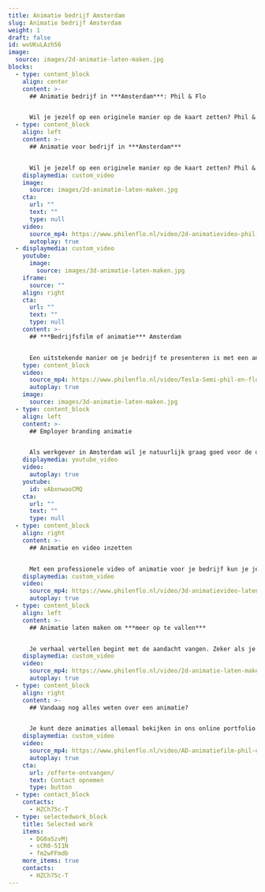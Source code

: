 ```yaml
---
title: Animatie bedrijf Amsterdam
slug: Animatie bedrijf Amsterdam
weight: 1
draft: false
id: wvUKuLAzh56
image:
  source: images/2d-animatie-laten-maken.jpg
blocks:
  - type: content_block
    align: center
    content: >-
      ## Animatie bedrijf in ***Amsterdam***: Phil & Flo


      Wil je jezelf op een originele manier op de kaart zetten? Phil & Flo maakt voor jou een animatie om je bedrijf in Amsterdam te promoten. Een animatie is vaak een leukere, luchtige manier dan alleen videobeelden, en geeft je bedrijf een frisse, levendige indruk.
  - type: content_block
    align: left
    content: >-
      ## Animatie voor bedrijf in ***Amsterdam***


      Wil je jezelf op een originele manier op de kaart zetten? Phil & Flo maakt voor jou een animatie om je bedrijf in Amsterdam te promoten. Een [animatie](https://www.philenflo.nl/animatie-laten-maken/) is vaak een leukere, luchtige manier dan alleen videobeelden, en geeft je bedrijf een frisse, levendige indruk. Er is van alles mogelijk: [2D-animatie](https://www.philenflo.nl/2d-animatie/), [3D-animatie](https://www.philenflo.nl/3d-animatie-laten-maken/) en zelfs een combinatie met echte filmbeelden. Op ons kantoor in Amsterdam laten we je graag voorbeelden zien en vertellen je er alles over.
    displaymedia: custom_video
    image:
      source: images/2d-animatie-laten-maken.jpg
    cta:
      url: ""
      text: ""
      type: null
    video:
      source_mp4: https://www.philenflo.nl/video/2d-animatievideo-phil-en-flo.mp4
      autoplay: true
  - displaymedia: custom_video
    youtube:
      image:
        source: images/3d-animatie-laten-maken.jpg
    iframe:
      source: ""
    align: right
    cta:
      url: ""
      text: ""
      type: null
    content: >-
      ## ***Bedrijfsfilm of animatie*** Amsterdam


      Een uitstekende manier om je bedrijf te presenteren is met een animatiefilm. De meeste mensen zijn visueel ingesteld, en kijken liever naar een luchtig en kort filmpje dan dat ze een saaie tekst lezen. Dat geldt ook voor jouw doelgroep. Laat je dus van je luchtige kant zien met een animatiefilm. Door zo je verhaal te vertellen, maak je een veel diepere connectie met potentiële opdrachtgevers en andere zakelijke relaties.
    type: content_block
    video:
      source_mp4: https://www.philenflo.nl/video/Tesla-Semi-phil-en-flo.mp4
      autoplay: true
    image:
      source: images/3d-animatie-laten-maken.jpg
  - type: content_block
    align: left
    content: >-
      ## Employer branding animatie


      Als werkgever in Amsterdam wil je natuurlijk graag goed voor de dag komen bij potentiële nieuwe collega’s. Hoe ontstijg je het niveau van een tweeregelig cliché in de vacature? Met een [employer branding film](https://www.philenflo.nl/oplossingen/employer-branding/) val je op en breng je authentiek de sfeer in je bedrijf over. Je kunt kiezen voor het gebruik van animatie om een iets luchtigere toon aan te slaan: volledig of naast echte videobeelden. Het is natuurlijk het meest authentiek als je huidige collega’s klanten of leveranciers aan het woord laat.
    displaymedia: youtube_video
    video:
      autoplay: true
    youtube:
      id: vAbxnwaoCMQ
    cta:
      url: ""
      text: ""
      type: null
  - type: content_block
    align: right
    content: >-
      ## Animatie en video inzetten


      Met een professionele video of animatie voor je bedrijf kun je jezelf niet alleen online presenteren: Je kunt ze ook meegeven met je accountmanagers op tablet, voor een klantbezoek. Of je gebruikt ze bij presentaties en op beurzen. Wij weten goed wat daarvoor werkt, en wat niet. Kom dus gerust langs op ons kantoor aan de Herengracht in Amsterdam, of nodig ons uit bij jou op locatie om vrijblijvend de mogelijkheden te ontdekken.
    displaymedia: custom_video
    video:
      source_mp4: https://www.philenflo.nl/video/3d-animatievideo-laten-maken-phil-en-flo.mp4
      autoplay: true
  - type: content_block
    align: left
    content: >-
      ## Animatie laten maken om ***meer op te vallen***


      Je verhaal vertellen begint met de aandacht vangen. Zeker als je reclame voor jezelf of een van je producten of diensten maakt, wil je niet massaal worden genegeerd door potentiële klanten. Met een visueel aantrekkelijke animatie val je op en wek je de interesse van je doelgroep. De creatieve ontwerpers van Phil & Flo kunnen hier uitstekend mee uit de voeten. Heb je een huisstijl? Dan zorgen wij dat je animatie hier perfect in past. Zo creëer je een herkenbare stijl die mensen niet snel zullen vergeten.
    displaymedia: custom_video
    video:
      source_mp4: https://www.philenflo.nl/video/2d-animatie-laten-maken-phil-en-flo-Phil-en-Flo.mp4
      autoplay: true
  - type: content_block
    align: right
    content: >-
      ## Vandaag nog alles weten over een animatie?


      Je kunt deze animaties allemaal bekijken in ons online portfolio. Zo krijg je een goed idee van wat we kunnen, en vind je inspiratie voor je eigen animatie. Je kunt natuurlijk ook meteen vrijblijvend contact met ons opnemen om over de mogelijkheden te praten. 085 -273 8331
    displaymedia: custom_video
    video:
      source_mp4: https://www.philenflo.nl/video/AD-animatiefilm-phil-en-flo.mp4
      autoplay: true
    cta:
      url: /offerte-ontvangen/
      text: Contact opnemen
      type: button
  - type: contact_block
    contacts:
      - HZCh75c-T
  - type: selectedwork_block
    title: Selected work
    items:
      - DG0aSzvMj
      - sCR0-5I1N
      - fm2wFFmdb
    more_items: true
    contacts:
      - HZCh75c-T
---
```

